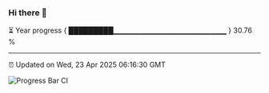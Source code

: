 ### Hi there 👋

⏳ Year progress { █████████▁▁▁▁▁▁▁▁▁▁▁▁▁▁▁▁▁▁▁▁▁ } 30.76 %

---

⏰ Updated on Wed, 23 Apr 2025 06:16:30 GMT

![Progress Bar CI](https://github.com/Shyam-Makwana/GitHub-Actions-Demo/workflows/Progress%20Bar%20CI/badge.svg)
